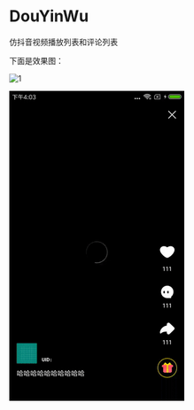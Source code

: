 ﻿# DouYinWu
仿抖音视频播放列表和评论列表

下面是效果图：

![1](https://github.com/wuqingsen/Plan/blob/master/%E6%95%88%E6%9E%9C%E5%9B%BE/douyinmainda.gif)  

![2](https://github.com/wuqingsen/Plan/blob/master/%E6%95%88%E6%9E%9C%E5%9B%BE/douyincommit.gif)  

